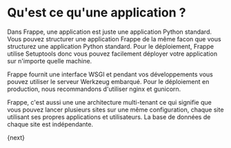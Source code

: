 <!-- add-breadcrumbs -->
# Qu'est ce qu'une application ?

Dans Frappe, une application est juste une application Python standard. Vous pouvez structurer une application Frappe de 
la même facon que vous structurez une application Python standard. Pour le déploiement, Frappe utilise Setuptools donc 
vous pouvez facilement déployer votre application sur n'importe quelle machine.

Frappe fournit une interface WSGI et pendant vos développements vous pouvez utiliser le serveur Werkzeug embarqué. Pour le
déploiement en production, nous recommandons d'utiliser nginx et gunicorn.

Frappe, c'est aussi une une architecture multi-tenant ce qui signifie que vous pouvez lancer plusieurs sites sur une même
configuration, chaque site utilisant ses propres applications et utilisateurs. La base de données de chaque site est indépendante.

{next}
